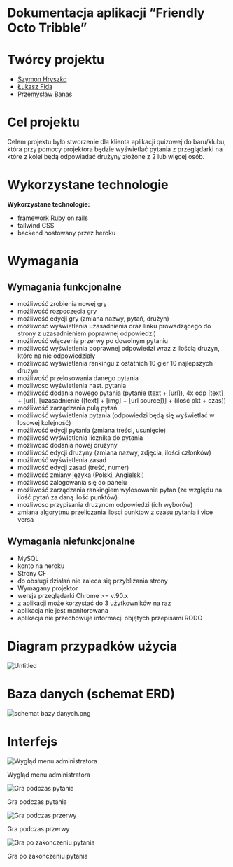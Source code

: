 # Dokumentacja aplikacji “Friendly Octo Tribble”

# Twórcy projektu

- [Szymon Hryszko](https://github.com/Shirobachi)
- [Łukasz Fida](https://github.com/Fidek-creator/)
- [Przemysław Banaś](https://github.com/fisurek)

# Cel projektu

Celem projektu było stworzenie dla klienta aplikacji quizowej do baru/klubu, która przy pomocy projektora będzie wyświetlać pytania z przeglądarki na które z kolei będą odpowiadać drużyny złożone z 2 lub więcej osób.

# Wykorzystane technologie

**Wykorzystane technologie:**

- framework Ruby on rails
- tailwind CSS
- backend hostowany przez heroku

# Wymagania

## Wymagania funkcjonalne

- możliwość zrobienia nowej gry
- możliwość rozpoczęcia gry
- możliwość edycji gry (zmiana nazwy, pytań, drużyn)
- możliwość wyświetlenia uzasadnienia  oraz linku prowadzącego do strony z uzasadnieniem poprawnej odpowiedzi)
- możliwość włączenia przerwy po dowolnym pytaniu
- możliwość wyświetlenia poprawnej odpowiedzi wraz z ilością drużyn, które na nie odpowiedziały
- możliwość wyświetlania rankingu z ostatnich 10 gier 10 najlepszych drużyn
- możliwość przelosowania danego pytania
- mozliwosc wyświetlenia nast. pytania
- możliwość dodania nowego pytania (pytanie (text + [url]), 4x odp [text] + [url], [uzasadnienie ([text] + [img] + [url source])] + (ilość pkt + czas))
- możliwość zarządzania pulą pytań
- możliwość wyświetlenia pytania (odpowiedzi będą się wyświetlać w losowej kolejność)
- możliwość edycji pytania (zmiana treści, usunięcie)
- możliwość wyświetlenia licznika do pytania
- możliwość dodania nowej drużyny
- możliwość edycji drużyny (zmiana nazwy, zdjęcia, ilości członków)
- możliwość wyświetlenia zasad
- możliwość edycji zasad (treść, numer)
- możliwość zmiany języka (Polski, Angielski)
- możliwość zalogowania się do panelu
- możliwość zarządzania rankingiem wylosowanie pytan (ze względu na ilość pytań za daną ilość punktów)
- mozliwosc przypisania druzynom odpowiedzi (ich wyborów)
- zmiana algorytmu przeliczania ilosci punktow z czasu pytania i vice versa

## Wymagania niefunkcjonalne

- MySQL
- konto na heroku
- Strony CF
- do obsługi działań nie zaleca się przybliżania strony
- Wymagany projektor
- wersja przeglądarki Chrome >= v.90.x
- z aplikacji może korzystać do 3 użytkowników na raz
- aplikacja nie jest monitorowana
- aplikacja nie przechowuje informacji objętych przepisami RODO

# Diagram przypadków użycia

![Untitled](README-assets/usecase.png)
# Baza danych (schemat ERD)

![schemat bazy danych.png](README-assets/schemat_bazy_danych.png)

# Interfejs

![Wygląd menu administratora](README-assets/menu.png)

Wygląd menu administratora

![Gra podczas pytania](README-zasoby/0.0.0.0_3000_.png)

Gra podczas pytania

![Gra podczas przerwy](README-assets/duringbrake.png)


Gra podczas przerwy

![Gra po zakonczeniu pytania](README-assets/afterquestion.png)

Gra po zakonczeniu pytania
